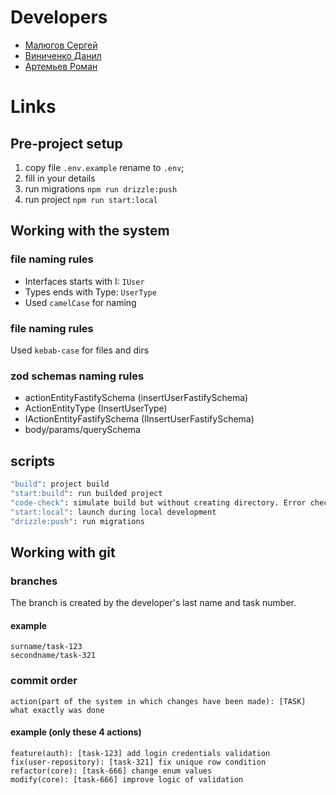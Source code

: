 # Developers

<ul>
<li><a href="https://t.me/Yooooooru" target="blank">Малюгов Сергей</a></li>
<li><a href="https://t.me/sijedD" target="blank">Виниченко Данил</a></li>
<li><a href="https://t.me/Kaza_az_az_za" target="blank">Артемьев Роман</a></li>
</ul>

# Links

<ul>
</ul>

## Pre-project setup

1. copy file `.env.example` rename to `.env`;
2. fill in your details
3. run migrations `npm run drizzle:push`
4. run project `npm run start:local`

## Working with the system

### file naming rules

- Interfaces starts with I: `IUser`
- Types ends with Type: `UserType`
- Used `camelCase` for naming

### file naming rules

Used `kebab-case` for files and dirs

### zod schemas naming rules

- actionEntityFastifySchema (insertUserFastifySchema)
- ActionEntityType (InsertUserType)
- IActionEntityFastifySchema (IInsertUserFastifySchema)
- body/params/querySchema

## scripts

```sh
"build": project build
"start:build": run builded project
"code-check": simulate build but without creating directory. Error checking only
"start:local": launch during local development
"drizzle:push": run migrations
```

## Working with git

### branches

The branch is created by the developer's last name and task number.

#### example

`surname/task-123`  
`secondname/task-321`

### commit order

`action(part of the system in which changes have been made): [TASK] what exactly was done`

#### example (only these 4 actions)

`feature(auth): [task-123] add login credentials validation`  
`fix(user-repository): [task-321] fix unique row condition`  
`refactor(core): [task-666] change enum values`  
`modify(core): [task-666] improve logic of validation`
